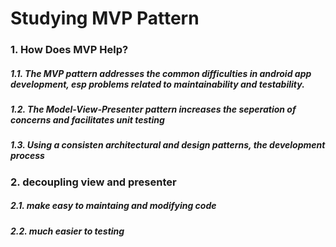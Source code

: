 # Studying MVP Pattern
### 1. How Does MVP Help?
##### 1.1. The MVP pattern addresses the common difficulties in android app development, esp problems related to maintainability and testability.
##### 1.2. The Model-View-Presenter pattern increases the seperation of concerns and facilitates unit testing
##### 1.3. Using a consisten architectural and design patterns, the development process  


### 2. decoupling view and presenter
##### 2.1. make easy to maintaing and modifying code
##### 2.2. much easier to testing

